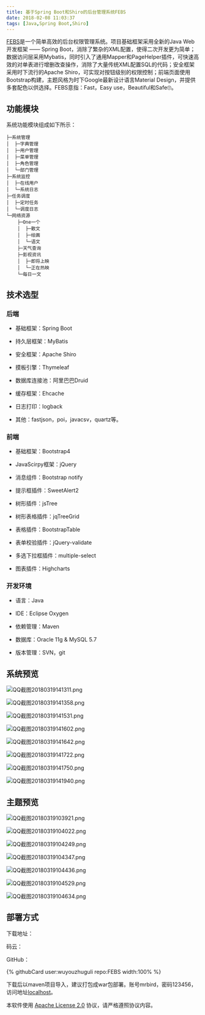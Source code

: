 ```yaml
---
title: 基于Spring Boot和Shiro的后台管理系统FEBS
date: 2018-02-08 11:03:37
tags: [Java,Spring Boot,Shiro]
---
```

[FEBS](https://gitee.com/github-16661027/project)是一个简单高效的后台权限管理系统。项目基础框架采用全新的Java Web开发框架 —— Spring Boot，消除了繁杂的XML配置，使得二次开发更为简单；数据访问层采用Mybatis，同时引入了通用Mapper和PageHelper插件，可快速高效的对单表进行增删改查操作，消除了大量传统XML配置SQL的代码；安全框架采用时下流行的Apache Shiro，可实现对按钮级别的权限控制；前端页面使用Bootstrap构建，主题风格为时下Google最新设计语言Material Design，并提供多套配色以供选择。FEBS意指：Fast，Easy use，Beautiful和Safe🙄。
<!--more-->
## 功能模块
系统功能模块组成如下所示：
```
├─系统管理
│  ├─字典管理
│  ├─用户管理
│  ├─菜单管理
│  ├─角色管理
│  └─部门管理
├─系统监控
│  ├─在线用户
│  └─系统日志
├─任务调度
│  ├─定时任务
│  └─调度日志
└─网络资源
    ├─One一个
    │  ├─散文
    │  ├─绘画
    │  └─语文
    ├─天气查询
    ├─影视资讯
    │  ├─即将上映
    │  └─正在热映
    └─每日一文
```
## 技术选型
### 后端

- 基础框架：Spring Boot

- 持久层框架：MyBatis

- 安全框架：Apache Shiro

- 摸板引擎：Thymeleaf

- 数据库连接池：阿里巴巴Druid

- 缓存框架：Ehcache

- 日志打印：logback

- 其他：fastjson，poi，javacsv，quartz等。

### 前端
 
- 基础框架：Bootstrap4

- JavaScirpy框架：jQuery

- 消息组件：Bootstrap notify

- 提示框插件：SweetAlert2

- 树形插件：jsTree

- 树形表格插件：jqTreeGrid

- 表格插件：BootstrapTable

- 表单校验插件：jQuery-validate

- 多选下拉框插件：multiple-select

- 图表插件：Highcharts

### 开发环境

- 语言：Java

- IDE：Eclipse Oxygen

- 依赖管理：Maven

- 数据库：Oracle 11g & MySQL 5.7

- 版本管理：SVN，git

## 系统预览

![QQ截图20180319141311.png](img/FEBS/QQ截图20180319141311.png)

![QQ截图20180319141358.png](img/FEBS/QQ截图20180319141358.png)

![QQ截图20180319141531.png](img/FEBS/QQ截图20180319141531.png)

![QQ截图20180319141602.png](img/FEBS/QQ截图20180319141602.png)

![QQ截图20180319141642.png](img/FEBS/QQ截图20180319141642.png)

![QQ截图20180319141722.png](img/FEBS/QQ截图20180319141722.png)

![QQ截图20180319141750.png](img/FEBS/QQ截图20180319141750.png)

![QQ截图20180319141940.png](img/FEBS/QQ截图20180319141940.png)

## 主题预览

![QQ截图20180319103921.png](img/FEBS/QQ截图20180319103921.png)

![QQ截图20180319104022.png](img/FEBS/QQ截图20180319104022.png)

![QQ截图20180319104249.png](img/FEBS/QQ截图20180319104249.png)

![QQ截图20180319104347.png](img/FEBS/QQ截图20180319104347.png)

![QQ截图20180319104436.png](img/FEBS/QQ截图20180319104436.png)

![QQ截图20180319104529.png](img/FEBS/QQ截图20180319104529.png)

![QQ截图20180319104634.png](img/FEBS/QQ截图20180319104634.png)


## 部署方式

下载地址：

码云：
<script src='https://gitee.com/github-16661027/project/widget_preview'></script>

<style>
.pro_name a{color: #00cc88;}
.osc_git_title{background-color: #fff;}
.osc_git_box{background-color: #fff;}
.osc_git_box{border-color: #E3E9ED;}
.osc_git_info{color: #666;}
.osc_git_main a{color: #9B9B9B;}
.osc_git_title h3:before {
	display: none !important;
}
</style>

GitHub：

{% githubCard user:wuyouzhuguli repo:FEBS width:100% %}

<style>
.github-card {
	border-radius: 2px !important;
}
.repo-card .content p {
	font-size: .9rem !important;
}
</style>
下载后以maven项目导入，建议打包成war包部署。账号mrbird，密码123456，访问地址[localhost](localhost)。

本软件使用 [Apache License 2.0](http://www.apache.org/licenses/LICENSE-2.0) 协议，请严格遵照协议内容。